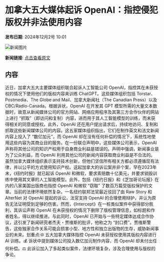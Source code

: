# 加拿大五大媒体起诉 OpenAI：指控侵犯版权并非法使用内容

**发布日期**: 2024年12月2号 10:01

![新闻图片](https://pic.chinaz.com/picmap/202005261150259231_3.jpg)

**新闻链接**: [点击查看原文](https://www.aibase.com/zh/news/13611)

## 内容

近日，加拿大五大主要媒体组织联合起诉人工智能公司 OpenAI，指控其在未获授权的情况下使用他们的版权内容来训练 ChatGPT。这些媒体组织包括 Torstar、Postmedia、The Globe and Mail、加拿大新闻社（The Canadian Press）以及 CBC/Radio-Canada。根据诉状，OpenAI 在开发其 GPT 模型所需的大量文本数据时，故意从新闻媒体公司的官方网站、网络应用程序及其第三方合作伙伴的网站上进行 “抓取”（即访问和复制）内容，进而用于其人工智能模型的训练，而未获得相关的同意或授权。此外，OpenAI 还在用户提出请求后，持续地访问、复制和抓取这些新闻媒体公司的内容。这五家媒体组织指出，它们在制作英文和法文新闻内容上投入了 “数亿加元”，而 OpenAI 却在没有任何补偿的情况下，系统性地使用这些内容为其商业目的服务。在一份联合声明中，这些媒体公司表示，OpenAI 声称将其他公司的知识产权用于自身商业利益是错误的。声明中强调，新闻事业是为了公众利益，而 OpenAI 利用其他公司的新闻内容获取商业利益是不合法的。虽然加拿大媒体组织表示支持技术创新，但他们坚信所有相关方都必须遵循现有法律，并以公平的方式使用知识产权。这起加拿大的诉讼案并非个案，早在2023年末，《纽约时报》就已起诉 OpenAI 和微软，要求索赔数十亿美元，并要求销毁训练中使用其文章的人工智能模型。此外，包括《纽约日报》和《芝加哥论坛报》在内的八家美国出版商也指控 OpenAI 和微软 “窃取” 了数百万篇受版权保护的文章。当前的法律环境依然复杂。一名纽约联邦法官最近驳回了由 Raw Story 和 AlterNet 对 OpenAI 提起的诉讼，法官支持 OpenAI 的合理使用辩护，并认为原告无法证明受到足够的伤害。然而，《Intercept》在一桩类似案件中获得部分胜利，其诉讼声称 OpenAI 在未获授权的情况下删除了版权管理信息，如标题和作者姓名，得以继续推进。与此同时，OpenAI 已开始与一些特定媒体达成合作协议，这引发了新闻研究者杰夫・贾维斯的批评，他称之为 “封口费”。贾维斯警告，这些独家合作关系可能会损害小型、地方性和独立出版物的生存，威胁新闻事业的未来。划重点:🌐 五大加拿大媒体指控 OpenAI 未获授权使用其版权内容进行 AI 训练。💰 诉状中提到媒体公司投入数亿加元制作内容，而 OpenAI 却未付出任何补偿。⚖️ 此诉讼加入了多起类似案件，法律环境复杂，涉及合理使用与版权的争论。
